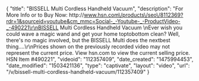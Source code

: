 {
    "title": "BISSELL Multi Cordless Handheld Vacuum",
    "description": "For More Info or to Buy Now: http:\/\/www.hsn.com\/products\/seo\/8112369?rdr=1&sourceid=youtube&cm_mmc=Social-_-Youtube-_-ProductVideo-_-490221\r\nBISSELL Multi Cordless Handheld Vacuum \nEver wish you could wave a magic wand and get your home toptobottom clean? Well, there's no magic involved, but the BISSELL Multi does the nextbest thing....\r\nPrices shown on the previously recorded video may not represent the current price.  View hsn.com to view the current selling price. HSN Item #490221",
    "videoid": "112357409",
    "date_created": "1475994453",
    "date_modified": "1503421136",
    "type": "captivate",
    "layout": "video",
    "url": "\/v\/bissell-multi-cordless-handheld-vacuum\/112357409"
}